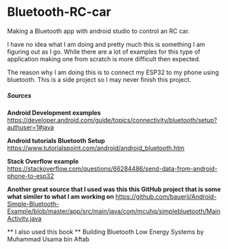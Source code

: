 # Bluetooth-RC-car
Making a Bluetooth app with android studio to control an RC car. 

I have no idea what I am doing and pretty much this is something I am figuring out as I go.
While there are a lot of examples for this type of application making one from scratch is 
more difficult then expected.

The reason why I am doing this is to connect my ESP32 to my phone using bluetooth.
This is a side project so I may never finish this project.

##### Sources
**Android Development examples**
https://developer.android.com/guide/topics/connectivity/bluetooth/setup?authuser=1#java

**Android tutorials Bluetooth Setup**
https://www.tutorialspoint.com/android/android_bluetooth.htm

**Stack Overflow example**
https://stackoverflow.com/questions/66284486/send-data-from-android-phone-to-esp32

**Another great source that I used was this this GitHub project that is some what similer to what I am working on**
https://github.com/bauerjj/Android-Simple-Bluetooth-Example/blob/master/app/src/main/java/com/mcuhq/simplebluetooth/MainActivity.java

** I also used this book **
Building Bluetooth Low Energy Systems by Muhammad Usama bin Aftab
